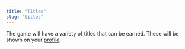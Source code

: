 ```yaml
---
title: "Titles"
slug: "titles"
---
```


The game will have a variety of titles that can be earned. These will be shown on your [profile](/profile).